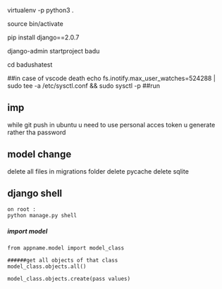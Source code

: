  virtualenv -p python3 .

source bin/activate

pip install django==2.0.7

django-admin startproject badu

cd badushatest




##in case of vscode death
echo fs.inotify.max_user_watches=524288 | sudo tee -a /etc/sysctl.conf && sudo sysctl -p
##run


## imp
while git push in ubuntu u need to use personal acces token u generate rather tha password


## model change
delete all files in migrations folder
delete pycache
delete sqlite


## django shell
 
    on root :
    python manage.py shell

##### import model
    from appname.model import model_class

    ######get all objects of that class
    model_class.objects.all()

    model_class.objects.create(pass values)


